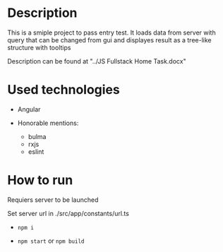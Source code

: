 # Description

This is a smiple project to pass entry test. It loads data from server with query that can be changed from gui and displayes result as a tree-like structure with tooltips 

Description can be found at "../JS Fullstack Home Task.docx"

# Used technologies

- Angular

- Honorable mentions: 
    - bulma
    - rxjs
    - eslint

# How to run

Requiers server to be launched

Set server url in ./src/app/constants/url.ts

- ```npm i```

- ```npm start``` or ```npm build```